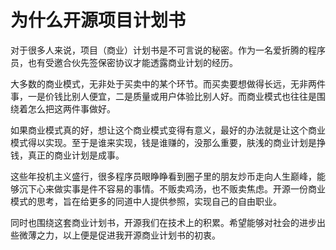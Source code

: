 # 为什么开源项目计划书

对于很多人来说，项目（商业）计划书是不可言说的秘密。作为一名爱折腾的程序员，也有受邀合伙先签保密协议才能透露商业计划的经历。

大多数的商业模式，无非处于买卖中的某个环节。而买卖要想做得长远，无非两件事，一是价钱比别人便宜，二是质量或用户体验比别人好。而商业模式也往往是围绕着怎么把这两件事做好。

如果商业模式真的好，想让这个商业模式变得有意义，最好的办法就是让这个商业模式得以实现。至于是谁来实现，钱是谁赚的，没那么重要，肤浅的商业计划是挣钱，真正的商业计划是成事。

这些年投机主义盛行，很多程序员眼睁睁看到圈子里的朋友炒币走向人生巅峰，能够沉下心来做实事是件不容易的事情。不贩卖鸡汤，也不贩卖焦虑。开源一份商业模式的思考，旨在给更多的同道中人提供参照，实现自己的自由职业。

同时也围绕这套商业计划书，开源我们在技术上的积累。希望能够对社会的进步出些微薄之力，以上便是促进我开源商业计划书的初衷。
